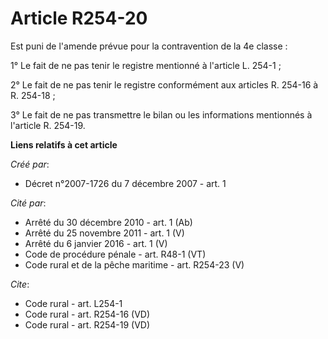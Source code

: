 # Article R254-20

Est puni de l'amende prévue pour la contravention de la 4e classe : 

1° Le fait de ne pas tenir le registre mentionné à l'article L. 254-1 ; 

2° Le fait de ne pas tenir le registre conformément aux articles R. 254-16 à R. 254-18 ; 

3° Le fait de ne pas transmettre le bilan ou les informations mentionnés à l'article R. 254-19.

**Liens relatifs à cet article**

_Créé par_:

  - Décret n°2007-1726 du 7 décembre 2007 - art. 1

_Cité par_:

  - Arrêté du 30 décembre 2010 - art. 1 (Ab)
  - Arrêté du 25 novembre 2011 - art. 1 (V)
  - Arrêté du 6 janvier 2016 - art. 1 (V)
  - Code de procédure pénale - art. R48-1 (VT)
  - Code rural et de la pêche maritime - art. R254-23 (V)

_Cite_:

  - Code rural - art. L254-1
  - Code rural - art. R254-16 (VD)
  - Code rural - art. R254-19 (VD)
